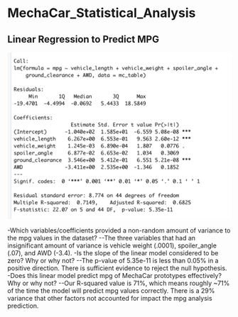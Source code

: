 # MechaCar_Statistical_Analysis

## Linear Regression to Predict MPG
![MPG Prediction by Linear Regression](images/MPG_Prediction.png)

-Which variables/coefficients provided a non-random amount of variance to the mpg values in the dataset?
--The three variables that had an insignificant amount of variance is vehicle weight (.0001), spoiler_angle (.07), and AWD (-3.4).
-Is the slope of the linear model considered to be zero? Why or why not?
--The p-value of 5.35e-11 is less than 0.05% in a positive direction. There is sufficient evidence to reject the null hypothesis.
-Does this linear model predict mpg of MechaCar prototypes effectively? Why or why not?
--Our R-squared value is 71%, which means roughly ~71% of the time the model will predict mpg values correctly. There is a 29% variance that other factors not accounted for impact the mpg analysis prediction.